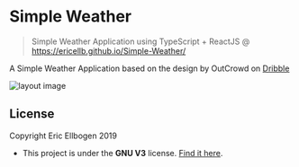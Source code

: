 # Simple Weather

> Simple Weather Application using TypeScript + ReactJS @ https://ericellb.github.io/Simple-Weather/

A Simple Weather Application based on the design by OutCrowd on [Dribble](https://dribbble.com/shots/7177589-Dashboard-Weather-App)

![layout image](layout2.png)

## License

Copyright Eric Ellbogen 2019

- This project is under the **GNU V3** license. [Find it here](https://ericellb.github.io/Simple-Weather/blob/master/LICENSE).
